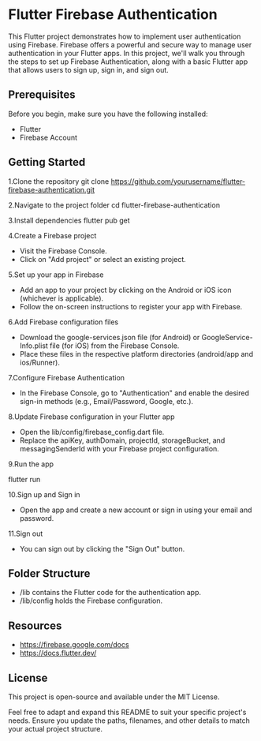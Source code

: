 # Flutter Firebase Authentication

This Flutter project demonstrates how to implement user authentication using Firebase. Firebase offers a powerful and secure way to manage user authentication in your Flutter apps. In this project, we'll walk you through the steps to set up Firebase Authentication, along with a basic Flutter app that allows users to sign up, sign in, and sign out.

## Prerequisites
Before you begin, make sure you have the following installed:

- Flutter
- Firebase Account

## Getting Started

1.Clone the repository
git clone <https://github.com/yourusername/flutter-firebase-authentication.git>

2.Navigate to the project folder
cd flutter-firebase-authentication

3.Install dependencies
flutter pub get

4.Create a Firebase project

- Visit the Firebase Console.
- Click on "Add project" or select an existing project.

5.Set up your app in Firebase

- Add an app to your project by clicking on the Android or iOS icon (whichever is applicable).
- Follow the on-screen instructions to register your app with Firebase.

6.Add Firebase configuration files

- Download the google-services.json file (for Android) or GoogleService-Info.plist file (for iOS) from the Firebase Console.
- Place these files in the respective platform directories (android/app and ios/Runner).

7.Configure Firebase Authentication

- In the Firebase Console, go to "Authentication" and enable the desired sign-in methods (e.g., Email/Password, Google, etc.).

8.Update Firebase configuration in your Flutter app

- Open the lib/config/firebase_config.dart file.
- Replace the apiKey, authDomain, projectId, storageBucket, and messagingSenderId with your Firebase project configuration.

9.Run the app

flutter run

10.Sign up and Sign in

- Open the app and create a new account or sign in using your email and password.

11.Sign out

- You can sign out by clicking the "Sign Out" button.

## Folder Structure

- /lib contains the Flutter code for the authentication app.
- /lib/config holds the Firebase configuration.

## Resources

- <https://firebase.google.com/docs>
- <https://docs.flutter.dev/>

## License

This project is open-source and available under the MIT License.

Feel free to adapt and expand this README to suit your specific project's needs. Ensure you update the paths, filenames, and other details to match your actual project structure.
